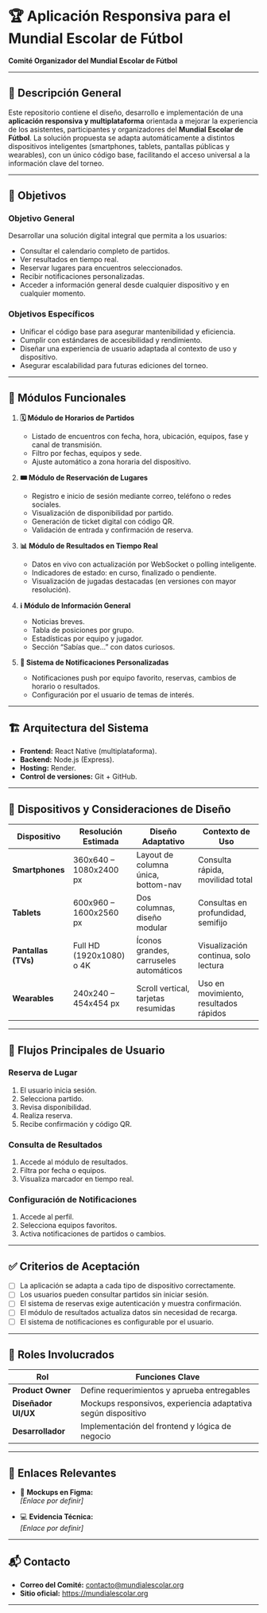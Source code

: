 # 🏆 Aplicación Responsiva para el Mundial Escolar de Fútbol  
**Comité Organizador del Mundial Escolar de Fútbol**

---

## 🧭 Descripción General

Este repositorio contiene el diseño, desarrollo e implementación de una **aplicación responsiva y multiplataforma** orientada a mejorar la experiencia de los asistentes, participantes y organizadores del **Mundial Escolar de Fútbol**. La solución propuesta se adapta automáticamente a distintos dispositivos inteligentes (smartphones, tablets, pantallas públicas y wearables), con un único código base, facilitando el acceso universal a la información clave del torneo.

---

## 🎯 Objetivos

### Objetivo General
Desarrollar una solución digital integral que permita a los usuarios:
- Consultar el calendario completo de partidos.
- Ver resultados en tiempo real.
- Reservar lugares para encuentros seleccionados.
- Recibir notificaciones personalizadas.
- Acceder a información general desde cualquier dispositivo y en cualquier momento.

### Objetivos Específicos
- Unificar el código base para asegurar mantenibilidad y eficiencia.
- Cumplir con estándares de accesibilidad y rendimiento.
- Diseñar una experiencia de usuario adaptada al contexto de uso y dispositivo.
- Asegurar escalabilidad para futuras ediciones del torneo.

---

## 🧩 Módulos Funcionales

1. **🗓️ Módulo de Horarios de Partidos**
   - Listado de encuentros con fecha, hora, ubicación, equipos, fase y canal de transmisión.
   - Filtro por fechas, equipos y sede.
   - Ajuste automático a zona horaria del dispositivo.

2. **🎟️ Módulo de Reservación de Lugares**
   - Registro e inicio de sesión mediante correo, teléfono o redes sociales.
   - Visualización de disponibilidad por partido.
   - Generación de ticket digital con código QR.
   - Validación de entrada y confirmación de reserva.

3. **📊 Módulo de Resultados en Tiempo Real**
   - Datos en vivo con actualización por WebSocket o polling inteligente.
   - Indicadores de estado: en curso, finalizado o pendiente.
   - Visualización de jugadas destacadas (en versiones con mayor resolución).

4. **ℹ️ Módulo de Información General**
   - Noticias breves.
   - Tabla de posiciones por grupo.
   - Estadísticas por equipo y jugador.
   - Sección “Sabías que…” con datos curiosos.

5. **🔔 Sistema de Notificaciones Personalizadas**
   - Notificaciones push por equipo favorito, reservas, cambios de horario o resultados.
   - Configuración por el usuario de temas de interés.

---

## 🏗️ Arquitectura del Sistema

- **Frontend:** React Native (multiplataforma).
- **Backend:** Node.js (Express).
- **Hosting:** Render.
- **Control de versiones:** Git + GitHub.

---

## 📲 Dispositivos y Consideraciones de Diseño

| Dispositivo         | Resolución Estimada        | Diseño Adaptativo                     | Contexto de Uso                         |
|---------------------|----------------------------|----------------------------------------|------------------------------------------|
| **Smartphones**     | 360x640 – 1080x2400 px     | Layout de columna única, bottom-nav   | Consulta rápida, movilidad total         |
| **Tablets**         | 600x960 – 1600x2560 px     | Dos columnas, diseño modular          | Consultas en profundidad, semifijo       |
| **Pantallas (TVs)** | Full HD (1920x1080) o 4K   | Íconos grandes, carruseles automáticos| Visualización continua, solo lectura     |
| **Wearables**       | 240x240 – 454x454 px       | Scroll vertical, tarjetas resumidas   | Uso en movimiento, resultados rápidos    |

---

## 🔄 Flujos Principales de Usuario

### Reserva de Lugar
1. El usuario inicia sesión.
2. Selecciona partido.
3. Revisa disponibilidad.
4. Realiza reserva.
5. Recibe confirmación y código QR.

### Consulta de Resultados
1. Accede al módulo de resultados.
2. Filtra por fecha o equipos.
3. Visualiza marcador en tiempo real.

### Configuración de Notificaciones
1. Accede al perfil.
2. Selecciona equipos favoritos.
3. Activa notificaciones de partidos o cambios.

---

## ✅ Criterios de Aceptación

- [ ] La aplicación se adapta a cada tipo de dispositivo correctamente.
- [ ] Los usuarios pueden consultar partidos sin iniciar sesión.
- [ ] El sistema de reservas exige autenticación y muestra confirmación.
- [ ] El módulo de resultados actualiza datos sin necesidad de recarga.
- [ ] El sistema de notificaciones es configurable por el usuario.

---

## 🧠 Roles Involucrados

| Rol                | Funciones Clave                                                  |
|--------------------|------------------------------------------------------------------|
| **Product Owner**  | Define requerimientos y aprueba entregables                      |
| **Diseñador UI/UX**| Mockups responsivos, experiencia adaptativa según dispositivo    |
| **Desarrollador**  | Implementación del frontend y lógica de negocio                  |

---

## 🔗 Enlaces Relevantes

- 🎨 **Mockups en Figma:**  
  _[Enlace por definir]_

- 💻 **Evidencia Técnica:**  
  _[Enlace por definir]_

---

## 📬 Contacto

- **Correo del Comité:** contacto@mundialescolar.org  
- **Sitio oficial:** https://mundialescolar.org

---

